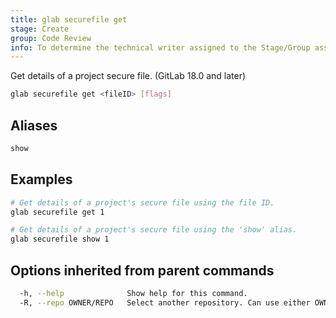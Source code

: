 ```yaml
---
title: glab securefile get
stage: Create
group: Code Review
info: To determine the technical writer assigned to the Stage/Group associated with this page, see https://about.gitlab.com/handbook/product/ux/technical-writing/#assignments
---
```


<!--
This documentation is auto generated by a script.
Please do not edit this file directly. Run `make gen-docs` instead.
-->

Get details of a project secure file. (GitLab 18.0 and later)

```bash twoslash title="Terminal"
glab securefile get <fileID> [flags]
```

## Aliases

```bash twoslash title="Terminal"
show
```

## Examples

```bash twoslash title="Terminal"
# Get details of a project's secure file using the file ID.
glab securefile get 1

# Get details of a project's secure file using the 'show' alias.
glab securefile show 1
```

## Options inherited from parent commands

```bash twoslash title="Terminal"
  -h, --help              Show help for this command.
  -R, --repo OWNER/REPO   Select another repository. Can use either OWNER/REPO or `GROUP/NAMESPACE/REPO` format. Also accepts full URL or Git URL.
```
